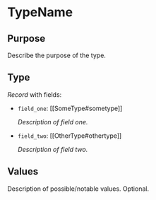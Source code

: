 # TypeName

## Purpose

<!-- --8<-- [start:purpose] -->
Describe the purpose of the type.
<!-- --8<-- [end:purpose] -->

## Type

<!--
Type definition.
Example for a record type used in messages below. Adapt for other types.
Make sure to keep the format exactly as is (html tags, empty lines, formatting of `field_name` & *description*).
-->

<!-- --8<-- [start:type] -->
<div class="type">

*Record* with fields:

- `field_one`: [[SomeType#sometype]]

  *Description of field one.*

- `field_two`: [[OtherType#othertype]]

  *Description of field two.*

</div>
<!-- --8<-- [end:type] -->

## Values

<!-- --8<-- [start:values] -->
Description of possible/notable values. Optional.
<!-- --8<-- [end:values] -->
